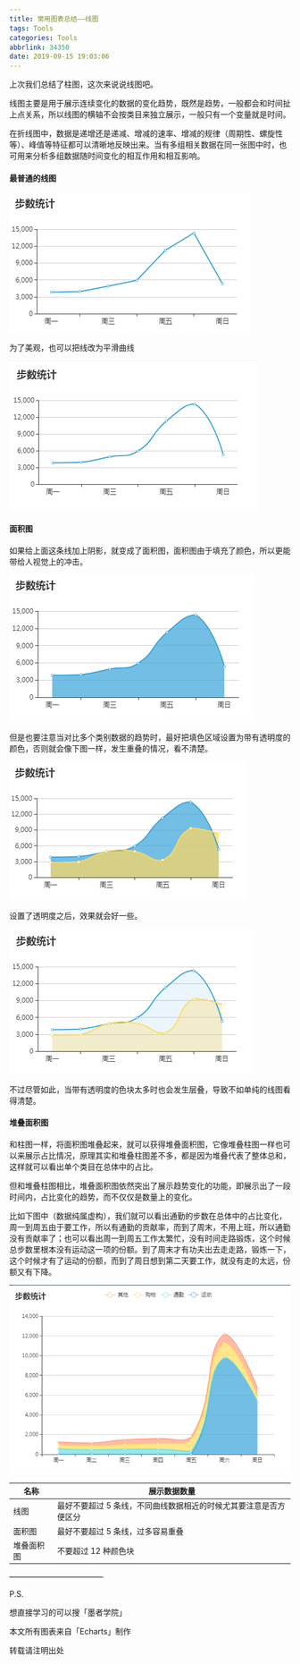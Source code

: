 ```yaml
---
title: 常用图表总结——线图
tags: Tools
categories: Tools
abbrlink: 34350
date: 2019-09-15 19:03:06
---
```




上次我们总结了柱图，这次来说说线图吧。

线图主要是用于展示连续变化的数据的变化趋势，既然是趋势，一般都会和时间扯上点关系，所以线图的横轴不会按类目来独立展示，一般只有一个变量就是时间。

在折线图中，数据是递增还是递减、增减的速率、增减的规律（周期性、螺旋性等）、峰值等特征都可以清晰地反映出来。当有多组相关数据在同一张图中时，也可用来分析多组数据随时间变化的相互作用和相互影响。



#### 最普通的线图

![最普通的线图](https://github.com/tubbodeTang/PicBed/blob/master/line_1.png?raw=true)

为了美观，也可以把线改为平滑曲线

![平滑曲线](https://github.com/tubbodeTang/PicBed/blob/master/line_2.png?raw=true)

#### 面积图

如果给上面这条线加上阴影，就变成了面积图，面积图由于填充了颜色，所以更能带给人视觉上的冲击。

![面积图](https://github.com/tubbodeTang/PicBed/blob/master/line_3.png?raw=true)

但是也要注意当对比多个类别数据的趋势时，最好把填色区域设置为带有透明度的颜色，否则就会像下图一样，发生重叠的情况，看不清楚。

![](https://github.com/tubbodeTang/PicBed/blob/master/line_5.png?raw=true)

设置了透明度之后，效果就会好一些。

![](https://github.com/tubbodeTang/PicBed/blob/master/line_4.png?raw=true)

不过尽管如此，当带有透明度的色块太多时也会发生层叠，导致不如单纯的线图看得清楚。



#### 堆叠面积图

和柱图一样，将面积图堆叠起来，就可以获得堆叠面积图，它像堆叠柱图一样也可以来展示占比情况，原理其实和堆叠柱图差不多，都是因为堆叠代表了整体总和，这样就可以看出单个类目在总体中的占比。

但和堆叠柱图相比，堆叠面积图依然突出了展示趋势变化的功能，即展示出了一段时间内，占比变化的趋势，而不仅仅是数量上的变化。

比如下图中（数据纯属虚构），我们就可以看出通勤的步数在总体中的占比变化，周一到周五由于要工作，所以有通勤的贡献率，而到了周末，不用上班，所以通勤没有贡献率了；也可以看出周一到周五工作太繁忙，没有时间走路锻炼，这个时候总步数里根本没有运动这一项的份额。到了周末才有功夫出去走走路，锻炼一下，这个时候才有了运动的份额，而到了周日想到第二天要工作，就没有走的太远，份额又有下降。

![堆叠面积图](https://github.com/tubbodeTang/PicBed/blob/master/line_6.png?raw=true)

| 名称       | 展示数据数量                                                 |
| ---------- | ------------------------------------------------------------ |
| 线图       | 最好不要超过 5 条线，不同曲线数据相近的时候尤其要注意是否方便区分 |
| 面积图     | 最好不要超过 5 条线，过多容易重叠                            |
| 堆叠面积图 | 不要超过 12 种颜色块                                         |



————————————

P.S.

想直接学习的可以搜「墨者学院」

本文所有图表来自「Echarts」制作

转载请注明出处